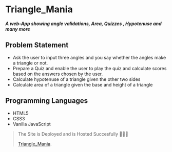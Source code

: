 # Triangle_Mania

***A web-App showing angle validations, Area, Quizzes , Hypotenuse and many more***

## Problem Statement

- Ask the user to input three angles and you say whether the angles make a triangle or not.
- Prepare a Quiz and enable the user to play the quiz and calculate scores based on the answers chosen by the user.
- Calculate hypotenuse of a triangle given the other two sides
- Calculate area of a triangle given the base and height of a triangle

## Programming Languages

- HTML5
- CSS3
- Vanilla JavaScript

>The Site is Deployed and is Hosted Succesfully 💖✨🎉
>
>[Triangle_Mania](https://tri-angle-check.netlify.app/).
